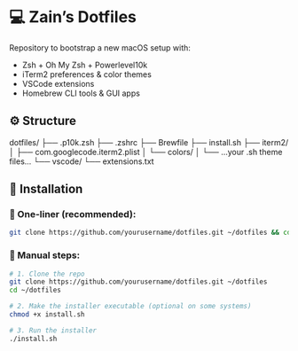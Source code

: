 # 💻 Zain’s Dotfiles

Repository to bootstrap a new macOS setup with:
- Zsh + Oh My Zsh + Powerlevel10k
- iTerm2 preferences & color themes
- VSCode extensions
- Homebrew CLI tools & GUI apps

## ⚙️ Structure

dotfiles/
├── .p10k.zsh
├── .zshrc
├── Brewfile
├── install.sh
├── iterm2/
│ ├── com.googlecode.iterm2.plist
│ └── colors/
│ └── ...your .sh theme files...
└── vscode/
└── extensions.txt


## 🚀 Installation

### 🧪 One-liner (recommended):

```bash
git clone https://github.com/yourusername/dotfiles.git ~/dotfiles && cd ~/dotfiles && chmod +x install.sh && ./install.sh
```

### 🧭 Manual steps:

```bash
# 1. Clone the repo
git clone https://github.com/yourusername/dotfiles.git ~/dotfiles
cd ~/dotfiles

# 2. Make the installer executable (optional on some systems)
chmod +x install.sh

# 3. Run the installer
./install.sh
```
